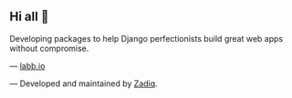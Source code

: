 ## Hi all 👋

Developing packages to help Django perfectionists build great web apps without compromise.

— [labb.io](https://labb.io/)

— Developed and maintained by [Zadiq](https://github.com/zadiq).
